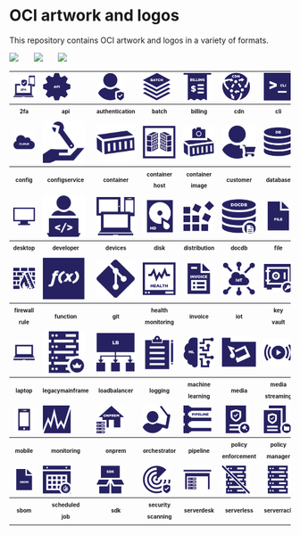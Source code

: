 # OCI artwork and logos

This repository contains OCI artwork and logos in a variety of formats.

<img src="/oci/horizontal/color/oci-horizontal-color.png" width="250">      &nbsp;  &nbsp;  &nbsp; <img src="/oci/stacked/color/oci-stacked-color.png" width="65">   &nbsp;  &nbsp;  &nbsp; <img src="/oci/icon/color/oci-icon-color.png" width="80">



<table>
<tr>
        <td style="10%"><img src="icons/oci_icon_2fa.svg" width="50"></td>
        <td style="10%"><img src="icons/oci_icon_api.svg" width="50"></td>
        <td style="10%"><img src="icons/oci_icon_authentication.svg" width="50"></td>
        <td><img src="icons/oci_icon_batch.svg" width="50"></td>
        <td><img src="icons/oci_icon_billing.svg" width="50"></td>
        <td><img src="icons/oci_icon_cdn.svg" width="50"></td>
        <td><img src="icons/oci_icon_cli.svg" width="50"></td>
        <td><img src="icons/oci_icon_cloud.svg" width="50"></td>
 	    </tr>
 	<tr>
	<th style="width:10%"><sub><sup>2fa</sup></sub></th>
        <th style="width:10%"><sub><sup>api</sup></sub></th>
        <th style="width:10%"><sub><sup>authentication</sup></sub></th>
        <th style="width:10%"><sub><sup>batch</sup></sub></th>
        <th style="width:10%"><sub><sup>billing</sup></sub></th>
        <th style="width:10%"><sub><sup>cdn</sup></sub></th>
  	<th style="width:10%"><sub><sup>cli</sup></sub></th>
        <th style="width:10%"><sub><sup>cloud</sup></sub></th>	
    </tr>
           <tr>
	<td><img src="icons/oci_icon_cloud.svg" width="75"></td>
        <td><img src="icons/oci_icon_configservice.svg" width="75"></td>
        <td><img src="icons/oci_icon_container.svg" width="75"></td>
        <td><img src="icons/oci_icon_containerhost.svg" width="75"></td>
        <td><img src="icons/oci_icon_containerimage.svg" width="75"></td>
        <td><img src="icons/oci_icon_customer.svg" width="75"></td>
        <td><img src="icons/oci_icon_database.svg" width="75"></td>
        <td><img src="icons/oci_icon_debugging.svg" width="75"></td>
   </tr>
<tr>
	<th style="width:10%"><sub><sup>config</sup></sub></th>
        <th style="width:10%"><sub><sup>configservice</sup></sub></th>
        <th><sub><sup>container</sup></sub></th>
        <th><sub><sup>container<br>host</sup></sub></th>
        <th><sub><sup>container<br>image</sup></sub></th>
        <th><sub><sup>customer</sup></sub></th>
        <th><sub><sup>database</sup></sub></th>
        <th><sub><sup>debugging</sup></sub></th>
    </tr>
        <tr>
	<td><img src="icons/oci_icon_desktop.svg" width="75"></td>
        <td><img src="icons/oci_icon_developer.svg" width="75"></td>
 	<td><img src="icons/oci_icon_devices.svg" width="75"></td>
        <td><img src="icons/oci_icon_disk.svg" width="75"></td>
	<td><img src="icons/oci_icon_distribution.svg" width="75"></td>
        <td><img src="icons/oci_icon_docdb.svg" width="75"></td>
 	<td><img src="icons/oci_icon_file.svg" width="75"></td>
        <td><img src="icons/oci_icon_firewall.svg" width="75"></td>
    </tr>
<tr>
	<th><sub><sup>desktop</sup></sub></th>
        <th><sub><sup>developer</sup></sub></th>
	<th><sub><sup>devices</sup></sub></th>
        <th><sub><sup>disk</sup></sub></th>
	<th><sub><sup>distribution</sup></sub></th>
        <th><sub><sup>docdb</sup></sub></th>
	<th><sub><sup>file</sup></sub></th>
        <th><sub><sup>firewall</sup></sub></th>
    </tr>
        <tr>
	<td><img src="icons/oci_icon_firewallrule.svg" width="75"></td>
        <td><img src="icons/oci_icon_function.svg" width="75"></td>
 	<td><img src="icons/oci_icon_git.svg" width="75"></td>
        <td><img src="icons/oci_icon_healthmonitoring.svg" width="75"></td>
	<td><img src="icons/oci_icon_invoice.svg" width="75"></td>
        <td><img src="icons/oci_icon_iot.svg" width="75"></td>
 	<td><img src="icons/oci_icon_key vault.svg" width="75"></td>
        <td><img src="icons/oci_icon_key.svg" width="75"></td>
    </tr>
<tr>
	<th><sub><sup>firewall<br>rule</sup></sub></th>
        <th><sub><sup>function</sup></sub></th>
	<th><sub><sup>git</sup></sub></th>
        <th><sub><sup>health<br>monitoring</sup></sub></th>
	<th><sub><sup>invoice</sup></sub></th>
        <th><sub><sup>iot</sup></sub></th>
	<th><sub><sup>key<br>vault</sup></sub></th>
        <th><sub><sup>key</sup></sub></th>
    </tr>
        <tr>
	<td><img src="icons/oci_icon_laptop.svg" width="75"></td>
        <td><img src="icons/oci_icon_legacymainframe.svg" width="75"></td>
 	<td><img src="icons/oci_icon_loadbalancer.svg" width="75"></td>
        <td><img src="icons/oci_icon_logging.svg" width="75"></td>
	<td><img src="icons/oci_icon_machinelearning.svg" width="75"></td>
        <td><img src="icons/oci_icon_media.svg" width="75"></td>
 	<td><img src="icons/oci_icon_mediastreaming.svg" width="75"></td>
        <td><img src="icons/oci_icon_message.svg" width="75"></td>
    </tr>
<tr>
	<th><sub><sup>laptop</sup></sub></th>
        <th><sub><sup>legacymainframe</sup></sub></th>
	<th><sub><sup>loadbalancer</sup></sub></th>
        <th><sub><sup>logging</sup></sub></th>
	<th><sub><sup>machine<br>learning</sup></sub></th>
        <th><sub><sup>media</sup></sub></th>
	<th><sub><sup>media<br>streaming</sup></sub></th>
        <th><sub><sup>message</sup></sub></th>
    </tr>
        <tr>
	<td><img src="icons/oci_icon_mobile.svg" width="50"></td>
        <td><img src="icons/oci_icon_monitoring.svg" width="50"></td>
 	<td><img src="icons/oci_icon_onprem.svg" width="50"></td>
        <td><img src="icons/oci_icon_orchestrator.svg" width="50"></td>
	<td><img src="icons/oci_icon_pipeline.svg" width="50"></td>
        <td><img src="icons/oci_icon_policyenforcement.svg" width="50"></td>
 	<td><img src="icons/oci_icon_policymanager.svg" width="50"></td>
        <td><img src="icons/oci_icon_queue.svg" width="50"></td>
    </tr>
<tr>
	<th><sub><sup>mobile</sup></sub></th>
        <th><sub><sup>monitoring</sup></sub></th>
	<th><sub><sup>onprem</sup></sub></th>
        <th><sub><sup>orchestrator</sup></sub></th>
	<th><sub><sup>pipeline</sup></sub></th>
        <th><sub><sup>policy<br>enforcement</sup></sub></th>
	<th><sub><sup>policy<br>manager</sup></sub></th>
        <th><sub><sup>queue</sup></sub></th>
    </tr>
        <tr>
	<td><img src="icons/oci_icon_sbom.svg" width="50"></td>
        <td><img src="icons/oci_icon_scheduledjob.svg" width="50"></td>
 	<td><img src="icons/oci_icon_sdk.svg" width="50"></td>
        <td><img src="icons/oci_icon_securityscanning.svg" width="50"></td>
	<td><img src="icons/oci_icon_serverdesk.svg" width="50"></td>
        <td><img src="icons/oci_icon_serverless.svg" width="50"></td>
 	<td><img src="icons/oci_icon_serverrack.svg" width="50"></td>
        <td><img src="icons/oci_icon_service.svg" width="50"></td>
    </tr>
<tr>
	<th><sub><sup>sbom</sup></sub></th>
        <th><sub><sup>scheduled<br>job</sup></sub></th>
	<th><sub><sup>sdk</sup></sub></th>
        <th><sub><sup>security<br>scanning</sup></sub></th>
	<th><sub><sup>serverdesk</sup></sub></th>
        <th><sub><sup>serverless</sup></sub></th>
	<th><sub><sup>serverrack</sup></sub></th>
        <th><sub><sup>service</sup></sub></th>
    </tr>
</table>
